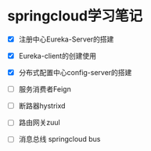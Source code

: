 # springcloud学习笔记

- [x] 注册中心Eureka-Server的搭建

- [x] Eureka-client的创建使用

- [x] 分布式配置中心config-server的搭建
 
- [ ] 服务消费者Feign
 
- [ ] 断路器hystrixd

- [ ] 路由网关zuul
 
- [ ] 消息总线 springcloud bus
